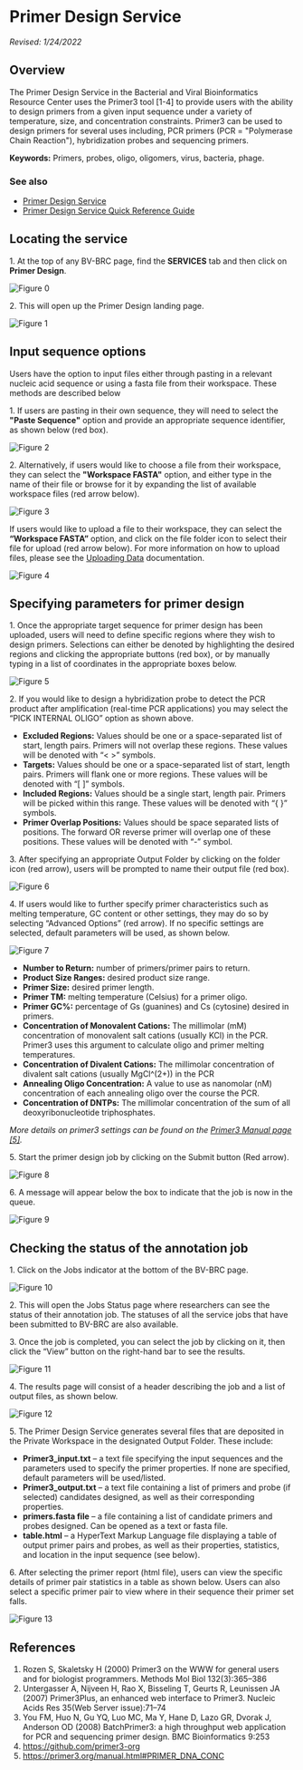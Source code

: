 # Primer Design Service

*Revised: 1/24/2022*

## Overview

The Primer Design Service in the Bacterial and Viral Bioinformatics Resource Center uses the Primer3 tool [1-4] to provide users with the ability to design primers from a given input sequence under a variety of temperature, size, and concentration constraints. Primer3 can be used to design primers for several uses including, PCR primers (PCR = "Polymerase Chain Reaction"), hybridization probes and sequencing primers. 

**Keywords:** Primers, probes, oligo, oligomers, virus, bacteria, phage.
 
### See also
* [Primer Design Service](https://bv-brc.org/app/PrimerDesign)
* [Primer Design Service Quick Reference Guide](/quick_references/services/primer_design_service)

## Locating the service

1\. At the top of any BV-BRC page, find the **SERVICES** tab and then click on **Primer Design**. 
 
![Figure 0](./images/Picture0.png "Figure 0")

2\. This will open up the Primer Design landing page. 

![Figure 1](./images/Picture1.png "Figure 1")

## Input sequence options

Users have the option to input files either through pasting in a relevant nucleic acid sequence or using a fasta file from their workspace. These methods are described below

1\. If users are pasting in their own sequence, they will need to select the **"Paste Sequence"** option and provide an appropriate sequence identifier, as shown below (red box). 

![Figure 2](./images/Picture2.png "Figure 2")

2\. Alternatively, if users would like to choose a file from their workspace, they can select the **"Workspace FASTA"** option, and either type in the name of their file or browse for it by expanding the list of available workspace files (red arrow below). 

![Figure 3](./images/Picture3.png "Figure 3")

If users would like to upload a file to their workspace, they can select the **“Workspace FASTA”** option, and click on the file folder icon to select their file for upload (red arrow below). For more information on how to upload files, please see the [Uploading Data](/quick_references/workspaces/data_upload) documentation. 

![Figure 4](./images/Picture4.png "Figure 4")

## Specifying parameters for primer design

1\. Once the appropriate target sequence for primer design has been uploaded, users will need to define specific regions where they wish to design primers. Selections can either be denoted by highlighting the desired regions and clicking the appropriate buttons (red box), or by manually typing in a list of coordinates in the appropriate boxes below. 

![Figure 5](./images/Picture5.png "Figure 5")

2\.	If you would like to design a hybridization probe to detect the PCR product after amplification (real-time PCR applications) you may select the “PICK INTERNAL OLIGO” option as shown above. 

* **Excluded Regions:** Values should be one or a space-separated list of start, length pairs. Primers will not overlap these regions. These values will be denoted with “< >” symbols.
* **Targets:** Values should be one or a space-separated list of start, length pairs. Primers will flank one or more regions. These values will be denoted with “[ ]” symbols.
* **Included Regions:** Values should be a single start, length pair. Primers will be picked within this range. These values will be denoted with “{ }” symbols.
* **Primer Overlap Positions:** Values should be space separated lists of positions. The forward OR reverse primer will overlap one of these positions. These values will be denoted with “-” symbol. 

3\.	After specifying an appropriate Output Folder by clicking on the folder icon (red arrow), users will be prompted to name their output file (red box). 

![Figure 6](./images/Picture6.png "Figure 6")

4\.	If users would like to further specify primer characteristics such as melting temperature, GC content or other settings, they may do so by selecting “Advanced Options” (red arrow). If no specific settings are selected, default parameters will be used, as shown below. 

![Figure 7](./images/Picture7.png "Figure 7")

* **Number to Return:** number of primers/primer pairs to return. 
* **Product Size Ranges:** desired product size range. 
* **Primer Size:** desired primer length. 
* **Primer TM:** melting temperature (Celsius) for a primer oligo.  
* **Primer GC%:** percentage of Gs (guanines) and Cs (cytosine) desired in primers.
* **Concentration of Monovalent Cations:** The millimolar (mM) concentration of monovalent salt cations (usually KCl) in the PCR. Primer3 uses this argument to calculate oligo and primer melting temperatures.
* **Concentration of Divalent Cations:** The millimolar concentration of divalent salt cations (usually MgCl^(2+)) in the PCR
* **Annealing Oligo Concentration:** A value to use as nanomolar (nM) concentration of each annealing oligo over the course the PCR.
* **Concentration of DNTPs:** The millimolar concentration of the sum of all deoxyribonucleotide triphosphates.

*More details on primer3 settings can be found on the [Primer3 Manual page [5]](https://primer3.org/manual.html#PRIMER_DNA_CONC).*

5\.	Start the primer design job by clicking on the Submit button (Red arrow). 

![Figure 8](./images/Picture8.png "Figure 8")

6\.	A message will appear below the box to indicate that the job is now in the queue. 

![Figure 9](./images/Picture9.png "Figure 9")

## Checking the status of the annotation job

1\.	Click on the Jobs indicator at the bottom of the BV-BRC page.

![Figure 10](./images/Picture10.png "Figure 10")

2\.	This will open the Jobs Status page where researchers can see the status of their annotation job. The statuses of all the service jobs that have been submitted to BV-BRC are also available. 

3\.	Once the job is completed, you can select the job by clicking on it, then click the “View” button on the right-hand bar to see the results. 

![Figure 11](./images/Picture11.png "Figure 11")

4\.	The results page will consist of a header describing the job and a list of output files, as shown below. 

![Figure 12](./images/Picture12.png "Figure 12")


5\.	The Primer Design Service generates several files that are deposited in the Private Workspace in the designated Output Folder. These include:
* **Primer3_input.txt** – a text file specifying the input sequences and the parameters used to specify the primer properties. If none are specified, default parameters will be used/listed. 
* **Primer3_output.txt** – a text file containing a list of primers and probe (if selected) candidates designed, as well as their corresponding properties. 
* **primers.fasta file** – a file containing a list of candidate primers and probes designed. Can be opened as a text or fasta file. 
* **table.html** – a HyperText Markup Language file displaying a table of output primer pairs and probes, as well as their properties, statistics, and location in the input sequence (see below). 

6\. After selecting the primer report (html file), users can view the specific details of primer pair statistics in a table as shown below. Users can also select a specific primer pair to view where in their sequence their primer set falls. 

![Figure 13](./images/Picture13.png "Figure 13")

## References

1.	Rozen S, Skaletsky H (2000) Primer3 on the WWW for general users and for biologist programmers. Methods Mol Biol 132(3):365–386
2.	Untergasser A, Nijveen H, Rao X, Bisseling T, Geurts R, Leunissen JA (2007) Primer3Plus, an enhanced web interface to Primer3. Nucleic Acids Res 35(Web Server issue):71–74
3.	You FM, Huo N, Gu YQ, Luo MC, Ma Y, Hane D, Lazo GR, Dvorak J, Anderson OD (2008) BatchPrimer3: a high throughput web application for PCR and sequencing primer design. BMC Bioinformatics 9:253
4.	https://github.com/primer3-org
5.	https://primer3.org/manual.html#PRIMER_DNA_CONC
